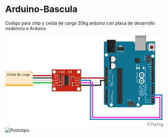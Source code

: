 # Arduino-Bascula
 Codigo para chip y celda de carga 20kg arduino con placa de desarrollo nodemcu o Arduino  

![Bascula, Arduino](https://github.com/MatiasFlores93/Arduino-Bascula/blob/master/ESQUEMA-HX711-ARDUINO-UNO-01.png)
![Prototipo]()
